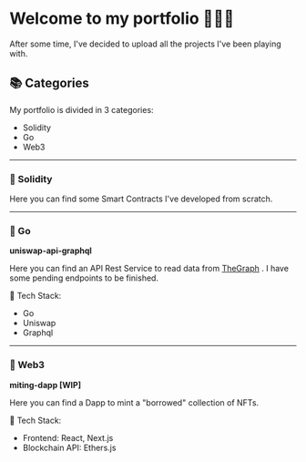 # Welcome to my portfolio 👩🏼‍💻

After some time, I've decided to upload all the projects I've been playing with.


## 📚 Categories

My portfolio is divided in 3 categories:

* Solidity 
* Go
* Web3

- - -

### 🔹 Solidity
Here you can find some Smart Contracts I've developed from scratch.

- - -

### 🔹 Go
**uniswap-api-graphql**

Here you can find an API Rest Service to read data from [TheGraph](https://thegraph.com/en/) . I have some pending endpoints to be finished.

🚀 Tech Stack:
* Go
* Uniswap
* Graphql

- - -

### 🔹 Web3
**miting-dapp [WIP]**

Here you can find a Dapp to mint a "borrowed" collection of NFTs.

🚀 Tech Stack:
* Frontend: React, Next.js
* Blockchain API: Ethers.js

